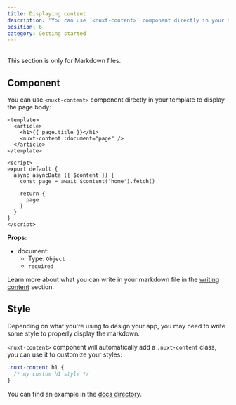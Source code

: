 ```yaml
---
title: Displaying content
description: 'You can use `<nuxt-content>` component directly in your template to display your Markdown.'
position: 6
category: Getting started
---
```


<br>
<base-alert type="info">This section is only for Markdown files.</base-alert>

## Component

You can use `<nuxt-content>` component directly in your template to display the page body:

```vue
<template>
  <article>
    <h1>{{ page.title }}</h1>
    <nuxt-content :document="page" />
  </article>
</template>

<script>
export default {
  async asyncData ({ $content }) {
    const page = await $content('home').fetch()

    return {
      page
    }
  }
}
</script>
```


**Props:**
- document:
  - Type: `Object`
  - `required`

Learn more about what you can write in your markdown file in the [writing content](/writing#markdown) section.

## Style

Depending on what you're using to design your app, you may need to write some style to properly display the markdown.

`<nuxt-content>` component will automatically add a `.nuxt-content` class, you can use it to customize your styles:

```css
.nuxt-content h1 {
  /* my custom h1 style */
}
```

You can find an example in the [docs directory](https://github.com/nuxt/content/blob/master/docs/pages/_slug.vue).
